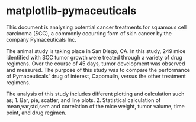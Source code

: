 # matplotlib-pymaceuticals

This document is analysing potential cancer treatments for squamous cell carcinoma (SCC), a commonly occurring form of skin cancer by the company Pymaceuticals Inc.

The animal study is taking place in San Diego, CA. In this study, 249 mice identified with SCC tumor growth were treated through a variety of drug regimens. Over the course of 45 days, tumor development was observed and measured. The purpose of this study was to compare the performance of Pymaceuticals' drug of interest, Capomulin, versus the other treatment regimens.

The analysis of this study includes different plotting and calculation such as;
    1. Bar, pie, scatter, and line plots. 
    2. Statistical calculation of mean,var,std,sem and correlation of the mice weight, tumor valume, time point, and drug regimen. 